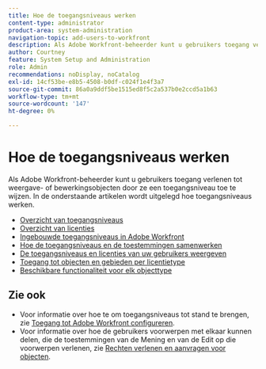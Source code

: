 ```yaml
---
title: Hoe de toegangsniveaus werken
content-type: administrator
product-area: system-administration
navigation-topic: add-users-to-workfront
description: Als Adobe Workfront-beheerder kunt u gebruikers toegang verlenen tot weergave- of bewerkingsobjecten door ze een toegangsniveau toe te wijzen. In de onderstaande artikelen wordt uitgelegd hoe toegangsniveaus werken.
author: Courtney
feature: System Setup and Administration
role: Admin
recommendations: noDisplay, noCatalog
exl-id: 14cf53be-e8b5-4508-b0df-c024f1e4f3a7
source-git-commit: 86a0a9ddf5be1515ed8f5c2a537b0e2ccd5a1b63
workflow-type: tm+mt
source-wordcount: '147'
ht-degree: 0%

---
```


# Hoe de toegangsniveaus werken

Als Adobe Workfront-beheerder kunt u gebruikers toegang verlenen tot weergave- of bewerkingsobjecten door ze een toegangsniveau toe te wijzen. In de onderstaande artikelen wordt uitgelegd hoe toegangsniveaus werken.

* [Overzicht van toegangsniveaus](../../../administration-and-setup/add-users/access-levels-and-object-permissions/access-levels-overview.md)
* [Overzicht van licenties](/help/quicksilver/administration-and-setup/add-users/access-levels-and-object-permissions/wf-licenses.md)
* [Ingebouwde toegangsniveaus in Adobe Workfront](../../../administration-and-setup/add-users/access-levels-and-object-permissions/default-access-levels-in-workfront.md)
* [Hoe de toegangsniveaus en de toestemmingen samenwerken](../../../administration-and-setup/add-users/access-levels-and-object-permissions/how-access-levels-permissions-work-together.md)
* [De toegangsniveaus en licenties van uw gebruikers weergeven](../../../administration-and-setup/add-users/access-levels-and-object-permissions/list-access-levels-and-licenses-for-your-users.md)
* [Toegang tot objecten en gebieden per licentietype](../../../administration-and-setup/add-users/access-levels-and-object-permissions/access-to-objects-and-areas-by-license-type.md)
* [Beschikbare functionaliteit voor elk objecttype](../../../administration-and-setup/add-users/access-levels-and-object-permissions/functionality-available-for-each-object-type.md)

## Zie ook

* Voor informatie over hoe te om toegangsniveaus tot stand te brengen, zie [Toegang tot Adobe Workfront configureren](../../../administration-and-setup/add-users/configure-and-grant-access/configure-access.md).
* Voor informatie over hoe de gebruikers voorwerpen met elkaar kunnen delen, die de toestemmingen van de Mening en van de Edit op die voorwerpen verlenen, zie [Rechten verlenen en aanvragen voor objecten](../../../workfront-basics/grant-and-request-access-to-objects/grant-and-request-access-to-objects.md).
